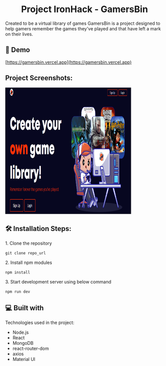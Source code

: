 <h1 align="center" id="title">Project IronHack - GamersBin</h1>

<p id="description">Created to be a virtual library of games GamersBin is a project designed to help gamers remember the games they've played and that have left a mark on their lives.</p>

<h2>🚀 Demo</h2>

[https://gamersbin.vercel.app](https://gamersbin.vercel.app)

<h2>Project Screenshots:</h2>

<img src="./src/assets/HomePage.png" width="400" height="400/">

<h2>🛠️ Installation Steps:</h2>

<p>1. Clone the repository</p>

```
git clone repo_url
```

<p>2. Install npm modules</p>

```
npm install
```

<p>3. Start development server using below command</p>

```
npm run dev
```

  
  
<h2>💻 Built with</h2>

Technologies used in the project:

*   Node.js
*   React
*   MongoDB
*   react-router-dom
*   axios
*   Material UI